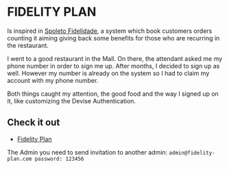 # FIDELITY PLAN

Is inspired in [Spoleto Fidelidade](https://www.spoleto.com.br/fidelidade?utm_source=&utm_medium=SMSSPOL0073&utm_campaign=NOVOS&utm_content=CADASTRO_FIDELIDADE), 
a system which book customers orders counting it aiming 
giving back some benefits for those who are recurring in the restaurant.

I went to a good restaurant in the Mall. On there, the attendant asked me my
phone number in order to sign me up.
After months, I decided to sign up as well. However my number is already on the 
system so I had to claim my account with my phone number.

Both things caught my attention, the good food and the way I signed up on it, 
like customizing the Devise Authentication.

## Check it out

- [Fidelity Plan](https://fidelity-plan.herokuapp.com/)

The Admin you need to send invitation to another admin: ``admin@fidelity-plan.com password: 123456``